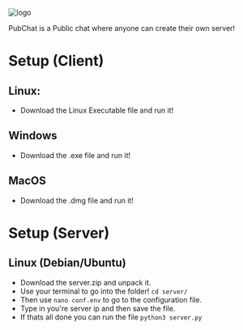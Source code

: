 ![logo](https://github.com/DDavid701/PubChat/assets/135637449/5ea82aa0-8058-499b-a471-ed03a5481388)

PubChat is a Public chat where anyone can create their own server!

# Setup (Client)

## Linux:
- Download the Linux Executable file and run it!

## Windows
- Download the .exe file and run it!

## MacOS
- Download the .dmg file and run it!


# Setup (Server)

## Linux (Debian/Ubuntu)

- Download the server.zip and unpack it.
- Use your terminal to go into the folder!    ```cd server/```
- Then use ```nano conf.env``` to go to the configuration file.
- Type in you're server ip and then save the file.
- If thats all done you can run the file ```python3 server.py```
